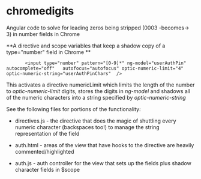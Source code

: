 # chromedigits

Angular code to solve for leading zeros being stripped (0003 -becomes-> 3) in number fields in Chrome 

**A directive and scope variables that keep a shadow copy of a type="number" field in Chrome **

```
       <input type="number" pattern="[0-9]*" ng-model="userAuthPin"  autocomplete="off"   autofocus="autofocus" optic-numeric-limit="4" optic-numeric-string="userAuthPinChars"  />
```
This activates a directive numericLimit which limits the length of the number to _optic-numeric-limit_ digits, stores the digits in _ng-model_ and shadows all of the numeric characters into a string specified by _optic-numeric-string_

See the following files for portions of the functionality:

- directives.js - the directive that does the magic of shuttling every numeric character (backspaces too!) to manage the string representation of the field

- auth.html - areas of the view that have hooks to the directive are heavily commented/highlighted

- auth.js - auth controller for the view that sets up the fields plus shadow character fields in $scope





